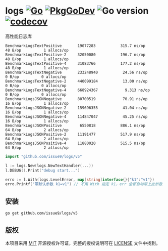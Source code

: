 logs
[![Go](https://github.com/issue9/logs/workflows/Go/badge.svg)](https://github.com/issue9/logs/actions?query=workflow%3AGo)
[![PkgGoDev](https://pkg.go.dev/badge/github.com/issue9/logs/v5)](https://pkg.go.dev/github.com/issue9/logs/v5)
![Go version](https://img.shields.io/github/go-mod/go-version/issue9/logs)
[![codecov](https://codecov.io/gh/issue9/logs/branch/master/graph/badge.svg)](https://codecov.io/gh/issue9/logs)
======

高性能日志库

```
BenchmarkLogsTextPositive     	19077283	       315.7 ns/op	      48 B/op	       1 allocs/op
BenchmarkLogsTextPositive-2   	32050080	       196.7 ns/op	      48 B/op	       1 allocs/op
BenchmarkLogsTextPositive-4   	31083766	       177.2 ns/op	      48 B/op	       1 allocs/op
BenchmarkLogsTextNegative     	233248940	        24.56 ns/op	       0 B/op	       0 allocs/op
BenchmarkLogsTextNegative-2   	440099184	        13.00 ns/op	       0 B/op	       0 allocs/op
BenchmarkLogsTextNegative-4   	668924367	         9.313 ns/op	       0 B/op	       0 allocs/op
BenchmarkLogsJSONNegative     	80700519	        70.91 ns/op	      16 B/op	       1 allocs/op
BenchmarkLogsJSONNegative-2   	159696355	        41.04 ns/op	      16 B/op	       1 allocs/op
BenchmarkLogsJSONNegative-4   	114847047	        45.25 ns/op	      16 B/op	       1 allocs/op
BenchmarkLogsJSONPositive     	 6550818	       886.1 ns/op	      64 B/op	       2 allocs/op
BenchmarkLogsJSONPositive-2   	11191477	       517.9 ns/op	      64 B/op	       2 allocs/op
BenchmarkLogsJSONPositive-4   	11880020	       515.5 ns/op	      64 B/op	       2 allocs/op
```

```go
import "github.com/issue9/logs/v5"

l := logs.New(logs.NewTextHandler(...))
l.DEBUG().Print("debug start...")

erro := l.With(logs.LevelError, map[string]interface{}{"k1":"v1"})
erro.Printf("带默认参数 k1=v1") // 不用 With 指定 k1，err 全都自动带上此参数
```

安装
---

```shell
go get github.com/issue9/logs/v5
```

版权
---

本项目采用 [MIT](https://opensource.org/licenses/MIT) 开源授权许可证，完整的授权说明可在 [LICENSE](LICENSE) 文件中找到。
